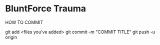 # BluntForce Trauma

HOW TO COMMIT

git add <files you've added>
git commit -m "COMMIT TITLE"
git push -u origin <branch name>
